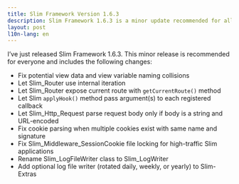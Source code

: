 ```yaml
---
title: Slim Framework Version 1.6.3
description: Slim Framework 1.6.3 is a minor update recommended for all users
layout: post
l10n-lang: en
---
```


I’ve just released Slim Framework 1.6.3. This minor release is recommended for everyone and includes the following changes:

* Fix potential view data and view variable naming collisions
* Let Slim_Router use internal iteration
* Let Slim_Router expose current route with `getCurrentRoute()` method
* Let Slim `applyHook()` method pass argument(s) to each registered callback
* Let Slim_Http_Request parse request body only if body is a string and URL-encoded
* Fix cookie parsing when multiple cookies exist with same name and signature
* Fix Slim_Middleware_SessionCookie file locking for high-traffic Slim applications
* Rename Slim_LogFileWriter class to Slim_LogWriter
* Add optional log file writer (rotated daily, weekly, or yearly) to Slim-Extras
